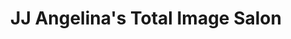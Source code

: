 ---
title: "JJ Angelina's Total Image Salon"
url: /ringgold/jj-angelinas-total-image-salon/
shop: Kosmetik
---